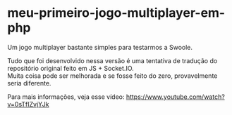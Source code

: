 # meu-primeiro-jogo-multiplayer-em-php
Um jogo multiplayer bastante simples para testarmos a Swoole.

Tudo que foi desenvolvido nessa versão é uma tentativa de tradução do repositório original feito em JS + Socket.IO.<br>
Muita coisa pode ser melhorada e se fosse feito do zero, provavelmente seria diferente.

Para mais informações, veja esse vídeo: https://www.youtube.com/watch?v=0sTfIZvjYJk
